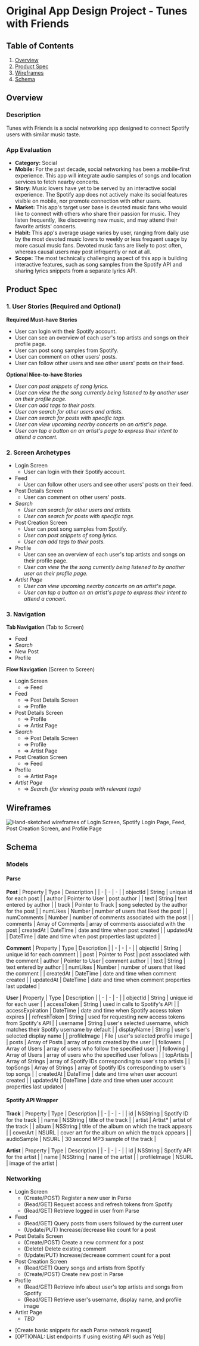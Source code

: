 # Original App Design Project - Tunes with Friends

## Table of Contents
1. [Overview](#Overview)
1. [Product Spec](#Product-Spec)
1. [Wireframes](#Wireframes)
2. [Schema](#Schema)

## Overview
### Description
Tunes with Friends is a social networking app designed to connect Spotify users with similar music taste.

### App Evaluation
- **Category:** Social
- **Mobile:** For the past decade, social networking has been a mobile-first experience. This app will integrate audio samples of songs and location services to fetch nearby concerts.
- **Story:** Music lovers have yet to be served by an interactive social experience. The Spotify app does not actively make its social features visible on mobile, nor promote connection with other users.
- **Market:** This app's target user base is devoted music fans who would like to connect with others who share their passion for music. They listen frequently, like discovering new music, and may attend their favorite artists' concerts.
- **Habit:** This app's average usage varies by user, ranging from daily use by the most devoted music lovers to weekly or less frequent usage by more casual music fans. Devoted music fans are likely to post often, whereas causal users may post infrquently or not at all.
- **Scope:** The most technically challenging aspect of this app is building interactive features, such as song samples from the Spotify API and sharing lyrics snippets from a separate lyrics API.

## Product Spec

### 1. User Stories (Required and Optional)

**Required Must-have Stories**

* User can login with their Spotify account.
* User can see an overview of each user's top artists and songs on their profile page.
* User can post song samples from Spotify.
* User can comment on other users' posts.
* User can follow other users and see other users' posts on their feed.

**Optional Nice-to-have Stories**

* *User can post snippets of song lyrics.*
* *User can view the the song currently being listened to by another user on their profile page.*
* *User can add tags to their posts.*
* *User can search for other users and artists.*
* *User can search for posts with specific tags.*
* *User can view upcoming nearby concerts on an artist's page.*
* *User can tap a button on an artist's page to express their intent to attend a concert.*

### 2. Screen Archetypes

* Login Screen
   * User can login with their Spotify account.
* Feed
   * User can follow other users and see other users' posts on their feed.
* Post Details Screen
   * User can comment on other users' posts.
* *Search*
   * *User can search for other users and artists.*
   * *User can search for posts with specific tags.*
* Post Creation Screen
   * User can post song samples from Spotify.
   * *User can post snippets of song lyrics.*
   * *User can add tags to their posts.*
* Profile
   * User can see an overview of each user's top artists and songs on their profile page.
   * *User can view the the song currently being listened to by another user on their profile page.*
* *Artist Page*
   * *User can view upcoming nearby concerts on an artist's page.*
   * *User can tap a button on an artist's page to express their intent to attend a concert.*

### 3. Navigation

**Tab Navigation** (Tab to Screen)

* Feed
* *Search*
* New Post
* Profile

**Flow Navigation** (Screen to Screen)

* Login Screen
   * => Feed
* Feed
   * => Post Details Screen
   * => Profile
* Post Details Screen
   * => Profile
   * => Artist Page
* *Search*
   * => Post Details Screen
   * => Profile
   * => Artist Page
* Post Creation Screen
   * => Feed
* Profile
   * => Artist Page
* *Artist Page*
   * => *Search (for viewing posts with relevant tags)*

## Wireframes

![Hand-sketched wireframes of Login Screen, Spotify Login Page, Feed, Post Creation Screen, and Profile Page](wireframes.jpg)

## Schema 

### Models
#### Parse
**Post**
| Property | Type | Description |
| - | - | - |
| objectId | String | unique id for each post |
| author | Pointer to User | post author |
| text | String | text entered by author |
| track | Pointer to Track | song selected by the author for the post |
| numLikes | Number | number of users that liked the post |
| numComments | Number | number of comments associated with the post |
| comments | Array of Comments | array of comments associated with the post
| createdAt | DateTime | date and time when post created |
| updatedAt | DateTime | date and time when post properties last updated |

**Comment**
| Property | Type | Description |
| - | - | - |
| objectId | String | unique id for each comment |
| post | Pointer to Post | post associated with the comment
| author | Pointer to User | comment author |
| text | String | text entered by author |
| numLikes | Number | number of users that liked the comment |
| createdAt | DateTime | date and time when comment created |
| updatedAt | DateTime | date and time when comment properties last updated |

**User**
| Property | Type | Description |
| - | - | - |
| objectId | String | unique id for each user |
| accessToken | String | used in calls to Spotify's API |
| accessExpiration | DateTime | date and time when Spotify access token expires |
| refreshToken | String | used for requesting new access tokens from Spotify's API |
| username | String | user's selected username, which matches their Spotify username by default |
| displayName | String | user's selected display name |
| profileImage | File | user's selected profile image |
| posts | Array of Posts | array of posts created by the user |
| followers | Array of Users | array of users who follow the specified user |
| following | Array of Users | array of users who the specified user follows |
| topArtists | Array of Strings | array of Spotify IDs corresponding to user's top artists |
| topSongs | Array of Strings | array of Spotify IDs corresponding to user's top songs |
| createdAt | DateTime | date and time when user account created |
| updatedAt | DateTime | date and time when user account properties last updated |

#### Spotify API Wrapper
**Track**
| Property | Type | Description |
| - | - | - |
| id  | NSString | Spotify ID for the track |
| name | NSString | title of the track |
| artist | Artist* | artist of the track |
| album | NSString | title of the album on which the track appears |
| coverArt | NSURL | cover art for the album on which the track appears |
| audioSample | NSURL | 30 second MP3 sample of the track |

**Artist**
| Property | Type | Description |
| - | - | - |
| id | NSString | Spotify API for the artist |
| name | NSString | name of the artist |
| profileImage | NSURL | image of the artist |

### Networking
* Login Screen
   * (Create/POST) Register a new user in Parse
   * (Read/GET) Request access and refresh tokens from Spotify
   * (Read/GET) Retrieve logged in user from Parse
* Feed
   * (Read/GET) Query posts from users followed by the current user
   * (Update/PUT) Increase/decrease like count for a post
* Post Details Screen
   * (Create/POST) Create a new comment for a post
   * (Delete) Delete existing comment
   * (Update/PUT) Increase/decrease comment count for a post
* Post Creation Screen
   * (Read/GET) Query songs and artists from Spotify
   * (Create/POST) Create new post in Parse
* Profile
   * (Read/GET) Retrieve info about user's top artists and songs from Spotify
   * (Read/GET) Retrieve user's username, display name, and profile image
* Artist Page
   * *TBD*

- [Create basic snippets for each Parse network request]
- [OPTIONAL: List endpoints if using existing API such as Yelp]